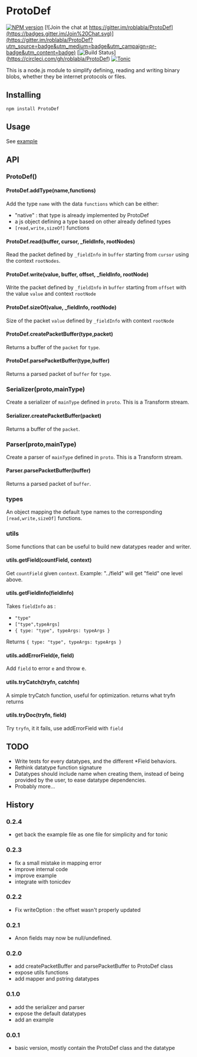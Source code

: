 # ProtoDef
[![NPM version](https://img.shields.io/npm/v/protodef.svg)](http://npmjs.com/package/protodef)
[![Join the chat at https://gitter.im/roblabla/ProtoDef](https://badges.gitter.im/Join%20Chat.svg)](https://gitter.im/roblabla/ProtoDef?utm_source=badge&utm_medium=badge&utm_campaign=pr-badge&utm_content=badge)
[![Build Status](https://img.shields.io/circleci/project/roblabla/ProtoDef/master.svg)]
(https://circleci.com/gh/roblabla/ProtoDef)
[![Tonic](https://img.shields.io/badge/tonic-try%20it-blue.svg)](https://tonicdev.com/npm/protodef)

This is a node.js module to simplify defining, reading and writing binary blobs,
whether they be internet protocols or files.

## Installing

```
npm install ProtoDef
```


## Usage

See [example](example.js)


## API

### ProtoDef()

#### ProtoDef.addType(name,functions)

Add the type `name` with the data `functions` which can be either:
* "native" : that type is already implemented by ProtoDef
* a js object defining a type based on other already defined types
* `[read,write,sizeOf]` functions

#### ProtoDef.read(buffer, cursor, _fieldInfo, rootNodes)

Read the packet defined by `_fieldInfo` in `buffer` starting from `cursor` using the context `rootNodes`.

#### ProtoDef.write(value, buffer, offset, _fieldInfo, rootNode)

Write the packet defined by `_fieldInfo` in `buffer` starting from `offset` with the value `value` and context `rootNode`

#### ProtoDef.sizeOf(value, _fieldInfo, rootNode)

Size of the packet `value` defined by `_fieldInfo` with context `rootNode`

#### ProtoDef.createPacketBuffer(type,packet)

Returns a buffer of the `packet` for `type`.

#### ProtoDef.parsePacketBuffer(type,buffer)

Returns a parsed packet of `buffer` for `type`.

### Serializer(proto,mainType)

Create a serializer of `mainType` defined in `proto`. This is a Transform stream.

#### Serializer.createPacketBuffer(packet)

Returns a buffer of the `packet`.

### Parser(proto,mainType)

Create a parser of `mainType` defined in `proto`. This is a Transform stream.

#### Parser.parsePacketBuffer(buffer)

Returns a parsed packet of `buffer`.

### types

An object mapping the default type names to the corresponding `[read,write,sizeOf]` functions.

### utils

Some functions that can be useful to build new datatypes reader and writer.

#### utils.getField(countField, context)

Get `countField` given `context`. Example: "../field" will get "field" one level above.

#### utils.getFieldInfo(fieldInfo)

Takes `fieldInfo` as :
* `"type"`
* `["type",typeArgs]`
* `{ type: "type", typeArgs: typeArgs }`

Returns `{ type: "type", typeArgs: typeArgs }`

#### utils.addErrorField(e, field)

Add `field` to error `e` and throw e.

#### utils.tryCatch(tryfn, catchfn)

A simple tryCatch function, useful for optimization.
returns what tryfn returns

#### utils.tryDoc(tryfn, field)

Try `tryfn`, it it fails, use addErrorField with `field`


## TODO
- Write tests for every datatypes, and the different \*Field behaviors.
- Rethink datatype function signature
- Datatypes should include name when creating them, instead of being provided
by the user, to ease datatype dependencies.
- Probably more...

## History

### 0.2.4
* get back the example file as one file for simplicity and for tonic

### 0.2.3
* fix a small mistake in mapping error
* improve internal code
* improve example
* integrate with tonicdev

### 0.2.2

* Fix writeOption : the offset wasn't properly updated

### 0.2.1

* Anon fields may now be null/undefined.

### 0.2.0

* add createPacketBuffer and parsePacketBuffer to ProtoDef class
* expose utils functions
* add mapper and pstring datatypes

### 0.1.0

* add the serializer and parser
* expose the default datatypes
* add an example

### 0.0.1

* basic version, mostly contain the ProtoDef class and the datatype
